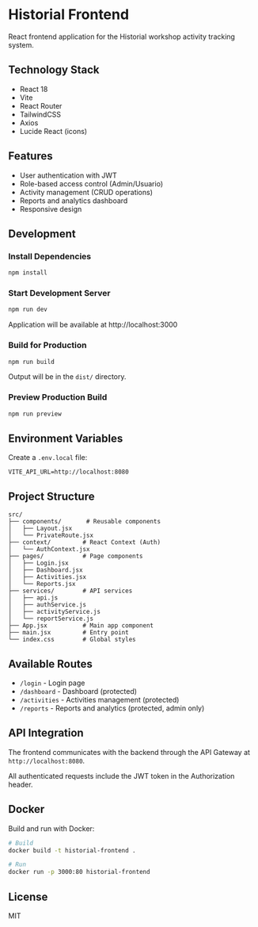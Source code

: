 # Historial Frontend

React frontend application for the Historial workshop activity tracking system.

## Technology Stack

- React 18
- Vite
- React Router
- TailwindCSS
- Axios
- Lucide React (icons)

## Features

- User authentication with JWT
- Role-based access control (Admin/Usuario)
- Activity management (CRUD operations)
- Reports and analytics dashboard
- Responsive design

## Development

### Install Dependencies

```bash
npm install
```

### Start Development Server

```bash
npm run dev
```

Application will be available at http://localhost:3000

### Build for Production

```bash
npm run build
```

Output will be in the `dist/` directory.

### Preview Production Build

```bash
npm run preview
```

## Environment Variables

Create a `.env.local` file:

```env
VITE_API_URL=http://localhost:8080
```

## Project Structure

```
src/
├── components/       # Reusable components
│   ├── Layout.jsx
│   └── PrivateRoute.jsx
├── context/         # React Context (Auth)
│   └── AuthContext.jsx
├── pages/           # Page components
│   ├── Login.jsx
│   ├── Dashboard.jsx
│   ├── Activities.jsx
│   └── Reports.jsx
├── services/        # API services
│   ├── api.js
│   ├── authService.js
│   ├── activityService.js
│   └── reportService.js
├── App.jsx          # Main app component
├── main.jsx         # Entry point
└── index.css        # Global styles
```

## Available Routes

- `/login` - Login page
- `/dashboard` - Dashboard (protected)
- `/activities` - Activities management (protected)
- `/reports` - Reports and analytics (protected, admin only)

## API Integration

The frontend communicates with the backend through the API Gateway at `http://localhost:8080`.

All authenticated requests include the JWT token in the Authorization header.

## Docker

Build and run with Docker:

```bash
# Build
docker build -t historial-frontend .

# Run
docker run -p 3000:80 historial-frontend
```

## License

MIT
